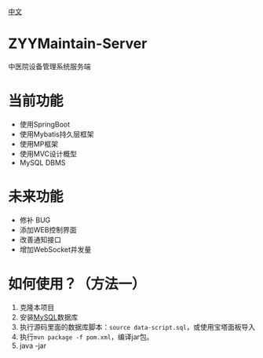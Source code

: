 [中文](README.md)
# ZYYMaintain-Server
中医院设备管理系统服务端  

# 当前功能
* 使用SpringBoot
* 使用Mybatis持久层框架
* 使用MP框架
* 使用MVC设计概型
* MySQL DBMS
# 未来功能
* 修补 BUG
* 添加WEB控制界面
* 改善通知接口
* 增加WebSocket并发量
# 如何使用？（方法一）
1. 克隆本项目
2. 安装[MySQL](https://www.mysql.com/)数据库
3. 执行源码里面的数据库脚本：`source data-script.sql`，或使用宝塔面板导入
4. 执行`mvn package -f pom.xml`，编译jar包。
5. java -jar 
